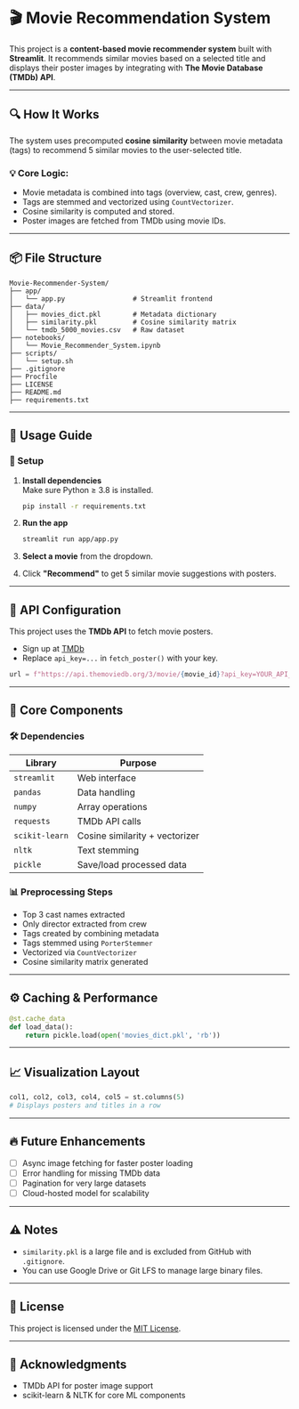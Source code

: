 
# 🎬 Movie Recommendation System

This project is a **content-based movie recommender system** built with **Streamlit**. It recommends similar movies based on a selected title and displays their poster images by integrating with **The Movie Database (TMDb) API**.

---

## 🔍 How It Works

The system uses precomputed **cosine similarity** between movie metadata (tags) to recommend 5 similar movies to the user-selected title.

### 💡 Core Logic:
- Movie metadata is combined into tags (overview, cast, crew, genres).
- Tags are stemmed and vectorized using `CountVectorizer`.
- Cosine similarity is computed and stored.
- Poster images are fetched from TMDb using movie IDs.

---

## 📦 File Structure

```
Movie-Recommender-System/
├── app/
│   └── app.py                 # Streamlit frontend
├── data/
│   ├── movies_dict.pkl        # Metadata dictionary
│   ├── similarity.pkl         # Cosine similarity matrix
│   └── tmdb_5000_movies.csv   # Raw dataset
├── notebooks/
│   └── Movie_Recommender_System.ipynb
├── scripts/
│   └── setup.sh
├── .gitignore
├── Procfile
├── LICENSE
├── README.md
├── requirements.txt
```

---

## 🚀 Usage Guide

### 🔧 Setup

1. **Install dependencies**  
   Make sure Python ≥ 3.8 is installed.

   ```bash
   pip install -r requirements.txt
   ```

2. **Run the app**

   ```bash
   streamlit run app/app.py
   ```

3. **Select a movie** from the dropdown.
4. Click **"Recommend"** to get 5 similar movie suggestions with posters.

---

## 🔑 API Configuration

This project uses the **TMDb API** to fetch movie posters.

- Sign up at [TMDb](https://www.themoviedb.org/)
- Replace `api_key=...` in `fetch_poster()` with your key.

```python
url = f"https://api.themoviedb.org/3/movie/{movie_id}?api_key=YOUR_API_KEY"
```

---

## 🧠 Core Components

### 🛠️ Dependencies

| Library      | Purpose                          |
|--------------|----------------------------------|
| `streamlit`  | Web interface                    |
| `pandas`     | Data handling                    |
| `numpy`      | Array operations                 |
| `requests`   | TMDb API calls                   |
| `scikit-learn` | Cosine similarity + vectorizer |
| `nltk`       | Text stemming                    |
| `pickle`     | Save/load processed data         |

### 📊 Preprocessing Steps

- Top 3 cast names extracted
- Only director extracted from crew
- Tags created by combining metadata
- Tags stemmed using `PorterStemmer`
- Vectorized via `CountVectorizer`
- Cosine similarity matrix generated

---

## ⚙️ Caching & Performance

```python
@st.cache_data
def load_data():
    return pickle.load(open('movies_dict.pkl', 'rb'))
```

---

## 📈 Visualization Layout

```python
col1, col2, col3, col4, col5 = st.columns(5)
# Displays posters and titles in a row
```

---

## 🔥 Future Enhancements

- [ ] Async image fetching for faster poster loading
- [ ] Error handling for missing TMDb data
- [ ] Pagination for very large datasets
- [ ] Cloud-hosted model for scalability

---

## ⚠️ Notes

- `similarity.pkl` is a large file and is excluded from GitHub with `.gitignore`.
- You can use Google Drive or Git LFS to manage large binary files.

---

## 📜 License

This project is licensed under the [MIT License](LICENSE).

---

## 🤝 Acknowledgments

- TMDb API for poster image support
- scikit-learn & NLTK for core ML components
